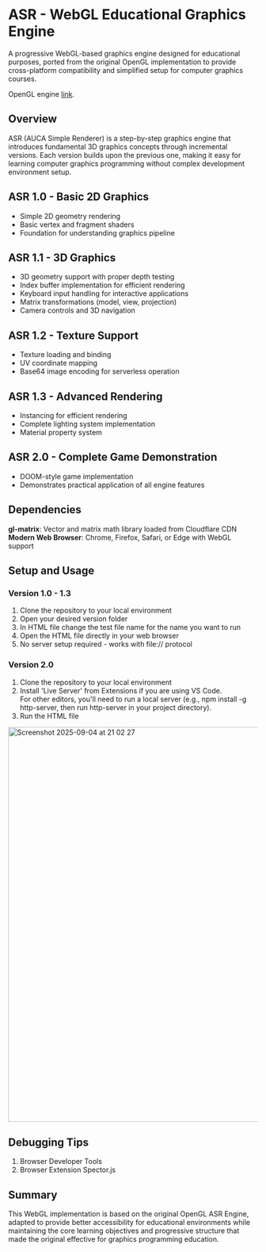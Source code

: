 # ASR - WebGL Educational Graphics Engine
A progressive WebGL-based graphics engine designed for educational purposes, ported from the original OpenGL implementation to provide cross-platform compatibility and simplified setup for computer graphics courses.

OpenGL engine [link](https://github.com/toksaitov/asr-project).

## Overview
ASR (AUCA Simple Renderer) is a step-by-step graphics engine that introduces fundamental 3D graphics concepts through incremental versions. Each version builds upon the previous one, making it easy for learning computer graphics programming without complex development environment setup.

## ASR 1.0 - Basic 2D Graphics
  - Simple 2D geometry rendering
  - Basic vertex and fragment shaders
  - Foundation for understanding graphics pipeline

## ASR 1.1 - 3D Graphics
  - 3D geometry support with proper depth testing
  - Index buffer implementation for efficient rendering
  - Keyboard input handling for interactive applications
  - Matrix transformations (model, view, projection)
  - Camera controls and 3D navigation

## ASR 1.2 - Texture Support
  - Texture loading and binding
  - UV coordinate mapping
  - Base64 image encoding for serverless operation

## ASR 1.3 - Advanced Rendering
  - Instancing for efficient rendering
  - Complete lighting system implementation
  - Material property system

## ASR 2.0 - Complete Game Demonstration
  - DOOM-style game implementation
  - Demonstrates practical application of all engine features

## Dependencies
**gl-matrix**: Vector and matrix math library loaded from Cloudflare CDN<br/>
**Modern Web Browser**: Chrome, Firefox, Safari, or Edge with WebGL support

## Setup and Usage
### Version 1.0 - 1.3
  1. Clone the repository to your local environment
  2. Open your desired version folder
  3. In HTML file change the test file name for the name you want to run
  4. Open the HTML file directly in your web browser
  5. No server setup required - works with file:// protocol

### Version 2.0
  1. Clone the repository to your local environment
  2. Install 'Live Server' from Extensions if you are using VS Code.<br/> For other editors, you'll need to run a local server (e.g., npm install -g http-server, then run http-server in your project directory).
  3. Run the HTML file
<img width="1425" height="796" alt="Screenshot 2025-09-04 at 21 02 27" src="https://github.com/user-attachments/assets/279dc9a5-b044-4933-81ac-de269a8f31a9" />

## Debugging Tips
  1. Browser Developer Tools
  2. Browser Extension Spector.js

## Summary
This WebGL implementation is based on the original OpenGL ASR Engine, adapted to provide better accessibility for educational environments while maintaining the core learning objectives and progressive structure that made the original effective for graphics programming education.






